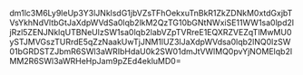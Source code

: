 dm1lc3M6Ly9leUp3Y3lJNklsdG1jbVZsTFhOekxuTnBkR1ZkZDNkM0xtdGxjbTVsYkhNdVltbGtJaXdpWVdSa0lqb2lkM2QzTG10bGNtNWxiSE11WW1sa0lpd2ljRzl5ZENJNklqUTBNeUlzSW1sa0lqb2labVZpTVRreE1EQXRZVEZqTlMwMU0ySTJMVGszTURrdE5qZzNaakUwTjJNM1lUZ3lJaXdpWVdsa0lqb2lNQ0lzSW01bGRDSTZJbmR6SWl3aWRIbHdaU0k2SW01dmJtVWlMQ0pvYjNOMElqb2lMM2R6SWl3aWRHeHpJam9pZEd4ekluMD0=
